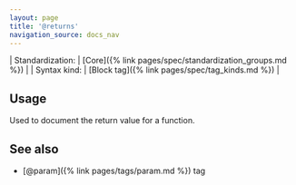 ```yaml
---
layout: page
title: '@returns'
navigation_source: docs_nav
---
```


| Standardization: | [Core]({% link pages/spec/standardization_groups.md %}) |
| Syntax kind: | [Block tag]({% link pages/spec/tag_kinds.md %}) |


## Usage

Used to document the return value for a function.


## See also

- [@param]({% link pages/tags/param.md %}) tag
